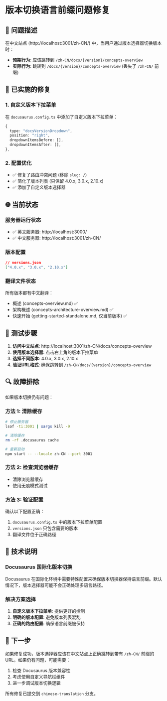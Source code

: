 # 版本切换语言前缀问题修复

## 🎯 问题描述
在中文站点 (http://localhost:3001/zh-CN/) 中，当用户通过版本选择器切换版本时：
- **预期行为**: 应该跳转到 `/zh-CN/docs/{version}/concepts-overview`
- **实际行为**: 跳转到 `/docs/{version}/concepts-overview` (丢失了 `/zh-CN/` 前缀)

## 🔧 已实施的修复

### 1. 自定义版本下拉菜单
在 `docusaurus.config.ts` 中添加了自定义版本下拉菜单：

```typescript
{
  type: "docsVersionDropdown",
  position: "right",
  dropdownItemsBefore: [],
  dropdownItemsAfter: [],
},
```

### 2. 配置优化
- ✅ 修复了路由冲突问题 (移除 `slug: /`)
- ✅ 简化了版本列表 (只保留 4.0.x, 3.0.x, 2.10.x)
- ✅ 添加了自定义版本选择器

## 🌐 当前状态

### 服务器运行状态
- ✅ 英文服务器: http://localhost:3000/
- ✅ 中文服务器: http://localhost:3001/zh-CN/

### 版本配置
```json
// versions.json
["4.0.x", "3.0.x", "2.10.x"]
```

### 翻译文件状态
所有版本都有中文翻译：
- 概述 (concepts-overview.md) ✅
- 架构概述 (concepts-architecture-overview.md) ✅
- 快速开始 (getting-started-standalone.md, 仅当前版本) ✅

## 🧪 测试步骤

1. **访问中文站点**: http://localhost:3001/zh-CN/docs/concepts-overview
2. **使用版本选择器**: 点击右上角的版本下拉菜单
3. **选择不同版本**: 4.0.x, 3.0.x, 2.10.x
4. **验证URL格式**: 确保跳转到 `/zh-CN/docs/{version}/concepts-overview`

## 🔍 故障排除

如果版本切换仍有问题：

### 方法 1: 清除缓存
```bash
# 停止服务器
lsof -ti:3001 | xargs kill -9

# 清除缓存
rm -rf .docusaurus cache

# 重新启动
npm start -- --locale zh-CN --port 3001
```

### 方法 2: 检查浏览器缓存
- 清除浏览器缓存
- 使用无痕模式测试

### 方法 3: 验证配置
确认以下配置正确：
1. `docusaurus.config.ts` 中的版本下拉菜单配置
2. `versions.json` 只包含需要的版本
3. 翻译文件位于正确路径

## 📝 技术说明

### Docusaurus 国际化版本切换
Docusaurus 在国际化环境中需要特殊配置来确保版本切换器保持语言前缀。默认情况下，版本选择器可能不会正确处理多语言路径。

### 解决方案选择
1. **自定义版本下拉菜单**: 提供更好的控制
2. **明确的版本配置**: 避免版本列表混乱
3. **正确的路由配置**: 确保语言前缀被保持

## 🚀 下一步

如果修复成功，版本选择器应该在中文站点上正确跳转到带有 `/zh-CN/` 前缀的URL。如果仍有问题，可能需要：

1. 检查 Docusaurus 版本兼容性
2. 考虑使用自定义导航栏组件
3. 进一步调试版本切换逻辑

所有修复已提交到 `chinese-translation` 分支。